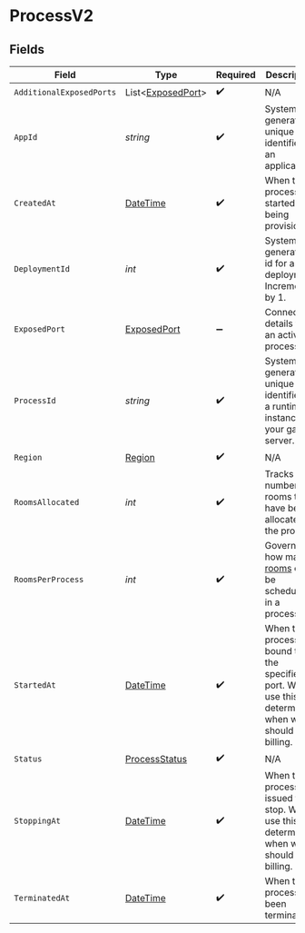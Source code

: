 # ProcessV2


## Fields

| Field                                                                                                            | Type                                                                                                             | Required                                                                                                         | Description                                                                                                      | Example                                                                                                          |
| ---------------------------------------------------------------------------------------------------------------- | ---------------------------------------------------------------------------------------------------------------- | ---------------------------------------------------------------------------------------------------------------- | ---------------------------------------------------------------------------------------------------------------- | ---------------------------------------------------------------------------------------------------------------- |
| `AdditionalExposedPorts`                                                                                         | List<[ExposedPort](../../Models/Shared/ExposedPort.md)>                                                          | :heavy_check_mark:                                                                                               | N/A                                                                                                              | [{"host":"1.proxy.hathora.dev","name":"debug","port":72941,"transportType":"tcp"}]                               |
| `AppId`                                                                                                          | *string*                                                                                                         | :heavy_check_mark:                                                                                               | System generated unique identifier for an application.                                                           | app-af469a92-5b45-4565-b3c4-b79878de67d2                                                                         |
| `CreatedAt`                                                                                                      | [DateTime](https://learn.microsoft.com/en-us/dotnet/api/system.datetime?view=net-5.0)                            | :heavy_check_mark:                                                                                               | When the process started being provisioned.                                                                      |                                                                                                                  |
| `DeploymentId`                                                                                                   | *int*                                                                                                            | :heavy_check_mark:                                                                                               | System generated id for a deployment. Increments by 1.                                                           | 1                                                                                                                |
| `ExposedPort`                                                                                                    | [ExposedPort](../../Models/Shared/ExposedPort.md)                                                                | :heavy_minus_sign:                                                                                               | Connection details for an active process.                                                                        |                                                                                                                  |
| `ProcessId`                                                                                                      | *string*                                                                                                         | :heavy_check_mark:                                                                                               | System generated unique identifier to a runtime instance of your game server.                                    | cbfcddd2-0006-43ae-996c-995fff7bed2e                                                                             |
| `Region`                                                                                                         | [Region](../../Models/Shared/Region.md)                                                                          | :heavy_check_mark:                                                                                               | N/A                                                                                                              |                                                                                                                  |
| `RoomsAllocated`                                                                                                 | *int*                                                                                                            | :heavy_check_mark:                                                                                               | Tracks the number of rooms that have been allocated to the process.                                              | 1                                                                                                                |
| `RoomsPerProcess`                                                                                                | *int*                                                                                                            | :heavy_check_mark:                                                                                               | Governs how many [rooms](https://hathora.dev/docs/concepts/hathora-entities#room) can be scheduled in a process. | 3                                                                                                                |
| `StartedAt`                                                                                                      | [DateTime](https://learn.microsoft.com/en-us/dotnet/api/system.datetime?view=net-5.0)                            | :heavy_check_mark:                                                                                               | When the process bound to the specified port. We use this to determine when we should start billing.             |                                                                                                                  |
| `Status`                                                                                                         | [ProcessStatus](../../Models/Shared/ProcessStatus.md)                                                            | :heavy_check_mark:                                                                                               | N/A                                                                                                              |                                                                                                                  |
| `StoppingAt`                                                                                                     | [DateTime](https://learn.microsoft.com/en-us/dotnet/api/system.datetime?view=net-5.0)                            | :heavy_check_mark:                                                                                               | When the process is issued to stop. We use this to determine when we should stop billing.                        |                                                                                                                  |
| `TerminatedAt`                                                                                                   | [DateTime](https://learn.microsoft.com/en-us/dotnet/api/system.datetime?view=net-5.0)                            | :heavy_check_mark:                                                                                               | When the process has been terminated.                                                                            |                                                                                                                  |